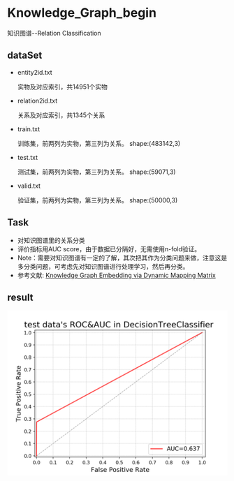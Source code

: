 # Knowledge_Graph_begin
知识图谱--Relation Classification
## dataSet
 * entity2id.txt 
   
   实物及对应索引，共14951个实物

 * relation2id.txt
 	
   关系及对应索引，共1345个关系

 * train.txt
 	
   训练集，前两列为实物，第三列为关系。 shape:(483142,3)

 * test.txt
 	
   测试集，前两列为实物，第三列为关系。 shape:(59071,3)

 * valid.txt
 	
   验证集，前两列为实物，第三列为关系。 shape:(50000,3)
   
## Task
* 对知识图谱里的关系分类
* 评价指标用AUC score，由于数据已分隔好，无需使用n-fold验证。
* Note：需要对知识图谱有一定的了解，其次把其作为分类问题来做，注意这是多分类问题，可考虑先对知识图谱进行处理学习，然后再分类。
* 参考文献: [Knowledge Graph Embedding via Dynamic Mapping Matrix](http://www.nlpr.ia.ac.cn/cip/~liukang/liukangPageFile/Knowledge%20Graph%20Embedding%20via%20Dynamic%20Mapping%20Matrix.pdf)

## result
![image](https://github.com/Aplicity/Knowledge_Graph_begin/blob/master/images/Figure_1.png)
